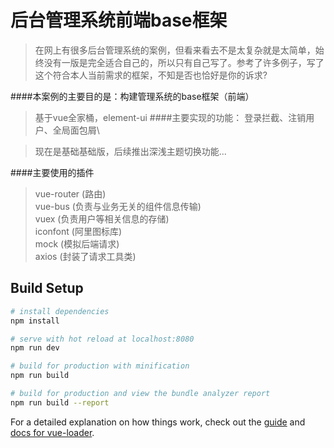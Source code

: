 # 后台管理系统前端base框架

> 在网上有很多后台管理系统的案例，但看来看去不是太复杂就是太简单，始终没有一版是完全适合自己的，所以只有自己写了。参考了许多例子，写了这个符合本人当前需求的框架，不知是否也恰好是你的诉求?

####本案例的主要目的是：构建管理系统的base框架（前端）
>基于vue全家桶，element-ui
####主要实现的功能：
>登录拦截、注销用户、全局面包屑\

>现在是基础基础版，后续推出深浅主题切换功能...

####主要使用的插件
>vue-router (路由)\
>vue-bus (负责与业务无关的组件信息传输)\
>vuex (负责用户等相关信息的存储)\
>iconfont (阿里图标库)\
>mock (模拟后端请求)\
>axios (封装了请求工具类)



## Build Setup

``` bash
# install dependencies
npm install

# serve with hot reload at localhost:8080
npm run dev

# build for production with minification
npm run build

# build for production and view the bundle analyzer report
npm run build --report
```

For a detailed explanation on how things work, check out the [guide](http://vuejs-templates.github.io/webpack/) and [docs for vue-loader](http://vuejs.github.io/vue-loader).
